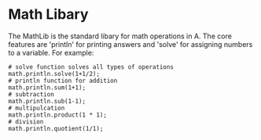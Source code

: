 # Math Libary

The MathLib is the standard libary for math operations in A. The core features are 'println' for printing answers and 'solve' for assigning numbers to a variable. For example:

    # solve function solves all types of operations
    math.println.solve(1+1/2);
    # println function for addition
    math.println.sum(1+1);
    # subtraction
    math.println.sub(1-1);
    # multipulcation
    math.println.product(1 * 1);
    # division
    math.println.quotient(1/1);